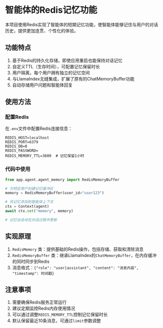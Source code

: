 # 智能体的Redis记忆功能

本项目使用Redis实现了智能体的短期记忆功能，使智能体能够记住与用户的对话历史，提供更加连贯、个性化的体验。

## 功能特点

1. 基于Redis的持久化存储，即使应用重启也能保持对话记忆
2. 自定义TTL（生存时间），可配置记忆保留时长
3. 用户隔离，每个用户拥有独立的记忆空间
4. 与LlamaIndex无缝集成，扩展了原有的ChatMemoryBuffer功能
5. 自动存储用户问题和智能体回复

## 使用方法

### 配置Redis

在`.env`文件中配置Redis连接信息：

```
REDIS_HOST=localhost
REDIS_PORT=6379
REDIS_DB=0
REDIS_PASSWORD=
REDIS_MEMORY_TTL=3600  # 记忆保留1小时
```

### 代码中使用

```python
from app.agent.agent_memory import RedisMemoryBuffer

# 为特定用户创建记忆缓冲区
memory = RedisMemoryBuffer(user_id="user123")

# 将记忆添加到智能体上下文
ctx = Context(agent)
await ctx.set("memory", memory)

# 记忆会自动在对话过程中更新
```

## 实现原理

1. `RedisMemory` 类：提供基础的Redis操作，包括存储、获取和清除消息
2. `RedisMemoryBuffer` 类：继承LlamaIndex的`ChatMemoryBuffer`，在内存缓冲的同时同步到Redis
3. 消息格式：`{"role": "user|assistant", "content": "消息内容", "timestamp": 时间戳}`

## 注意事项

1. 需要确保Redis服务正常运行
2. 建议定期监控Redis内存使用情况
3. 可以通过调整`REDIS_MEMORY_TTL`控制记忆保留时长
4. 默认保留最近10条消息，可通过`limit`参数调整 